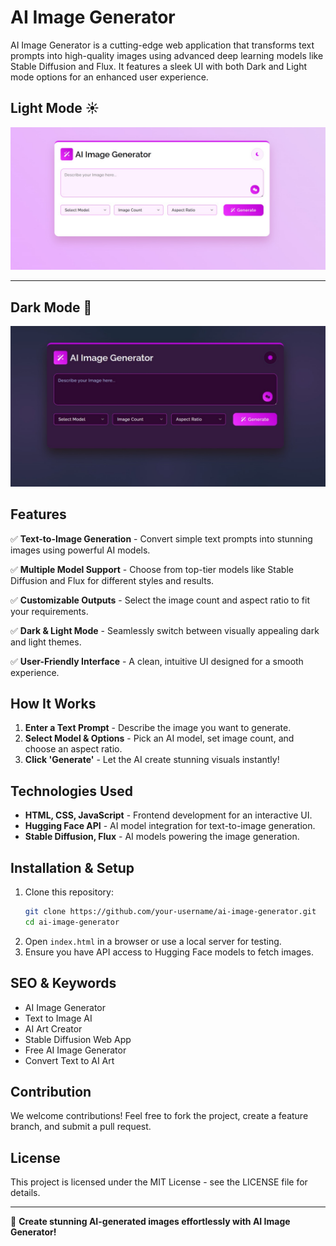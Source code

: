 # AI Image Generator

AI Image Generator is a cutting-edge web application that transforms text prompts into high-quality images using advanced deep learning models like Stable Diffusion and Flux. It features a sleek UI with both Dark and Light mode options for an enhanced user experience.


## Light Mode ☀️

![Light Mode](./Img/light%20mode%20ai%20image%20gen.jpeg)

---

## Dark Mode 🌙

![Dark Mode](./Img/dark%20mode%20ai%20image%20genn.jpeg)

<!-- ![AI Image Generator - Dark Mode](./Img/dark%20mode%20ai%20image%20genn.jpeg)
![AI Image Generator - Light Mode](./Img/light%20mode%20ai%20image%20gen.jpeg) -->

## Features

✅ **Text-to-Image Generation** - Convert simple text prompts into stunning images using powerful AI models.

✅ **Multiple Model Support** - Choose from top-tier models like Stable Diffusion and Flux for different styles and results.

✅ **Customizable Outputs** - Select the image count and aspect ratio to fit your requirements.

✅ **Dark & Light Mode** - Seamlessly switch between visually appealing dark and light themes.

✅ **User-Friendly Interface** - A clean, intuitive UI designed for a smooth experience.

## How It Works

1. **Enter a Text Prompt** - Describe the image you want to generate.
2. **Select Model & Options** - Pick an AI model, set image count, and choose an aspect ratio.
3. **Click 'Generate'** - Let the AI create stunning visuals instantly!

## Technologies Used

- **HTML, CSS, JavaScript** - Frontend development for an interactive UI.
- **Hugging Face API** - AI model integration for text-to-image generation.
- **Stable Diffusion, Flux** - AI models powering the image generation.

## Installation & Setup

1. Clone this repository:
   ```bash
   git clone https://github.com/your-username/ai-image-generator.git
   cd ai-image-generator
   ```
2. Open `index.html` in a browser or use a local server for testing.
3. Ensure you have API access to Hugging Face models to fetch images.

## SEO & Keywords

- AI Image Generator
- Text to Image AI
- AI Art Creator
- Stable Diffusion Web App
- Free AI Image Generator
- Convert Text to AI Art

## Contribution

We welcome contributions! Feel free to fork the project, create a feature branch, and submit a pull request.

## License

This project is licensed under the MIT License - see the LICENSE file for details.

---

🌟 **Create stunning AI-generated images effortlessly with AI Image Generator!**
